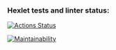 ### Hexlet tests and linter status:
[![Actions Status](https://github.com/aneutepo/python-project-50/actions/workflows/hexlet-check.yml/badge.svg)](https://github.com/aneutepo/python-project-50/actions)

[![Maintainability](https://api.codeclimate.com/v1/badges/a8026325a98787d6136a/maintainability)](https://codeclimate.com/github/aneutepo/python-project-50/maintainability)